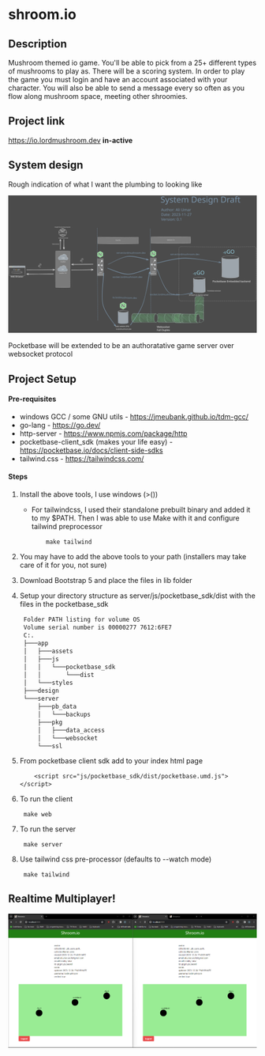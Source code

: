 # shroom.io
## Description
Mushroom themed io game. You'll be able to pick from a 25+ different types of mushrooms to play as. There will be a scoring system. In order to play the game you must login and have an account associated with your character. You will also be able to send a message every so often as you flow along mushroom space, meeting other shroomies.

## Project link
https://io.lordmushroom.dev **in-active**


## System design
Rough indication of what I want the plumbing to looking like

![alt text](design/system_designv0.1.svg "design")

Pocketbase will be extended to be an authoratative game server over websocket protocol

## Project Setup 

#### Pre-requisites
- windows GCC / some GNU utils - https://jmeubank.github.io/tdm-gcc/
- go-lang - https://go.dev/
- http-server - https://www.npmjs.com/package/http
- pocketbase-client_sdk (makes your life easy) - https://pocketbase.io/docs/client-side-sdks
- tailwind.css - https://tailwindcss.com/

#### Steps

1. Install the above tools, I use windows (>()) 
   - For tailwindcss, I used their standalone prebuilt binary and added it to my $PATH. Then I was able to use Make with it and configure tailwind preprocessor
        ```
            make tailwind 
        ```

2. You may have to add the above tools to your path (installers may take care of it for you, not sure)
3. Download Bootstrap 5 and place the files in lib folder 
3. Setup your directory structure as server/js/pocketbase_sdk/dist with the files in the pocketbase_sdk

   ```
    Folder PATH listing for volume OS
    Volume serial number is 00000277 7612:6FE7
    C:.
    ├───app
    │   ├───assets
    │   ├───js
    │   │   └───pocketbase_sdk
    │   │       └───dist
    │   └───styles
    ├───design
    └───server
        ├───pb_data
        │   └───backups
        ├───pkg
        │   ├───data_access
        │   └───websocket
        └───ssl
   ```
4. From pocketbase client sdk add to your index html page

    ```
        <script src="js/pocketbase_sdk/dist/pocketbase.umd.js"></script>
    ```

5. To run the client
   
        make web

6. To run the server
   
        make server

7. Use tailwind css pre-processor (defaults to --watch mode)
   
        make tailwind

## Realtime Multiplayer!
![Progress picture of the multiplayer](design/progress/prog-2023-11-27-1835.png)
